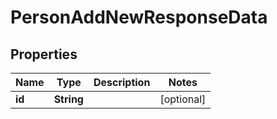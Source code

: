 

# PersonAddNewResponseData


## Properties

| Name | Type | Description | Notes |
|------------ | ------------- | ------------- | -------------|
|**id** | **String** |  |  [optional] |



